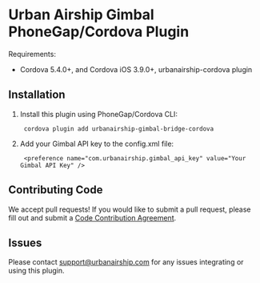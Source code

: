 # Urban Airship Gimbal PhoneGap/Cordova Plugin

Requirements:
 - Cordova 5.4.0+, and Cordova iOS 3.9.0+, urbanairship-cordova plugin

## Installation

1. Install this plugin using PhoneGap/Cordova CLI:

        cordova plugin add urbanairship-gimbal-bridge-cordova

2. Add your Gimbal API key to the config.xml file:

        <preference name="com.urbanairship.gimbal_api_key" value="Your Gimbal API Key" />

## Contributing Code

We accept pull requests! If you would like to submit a pull request, please fill out and submit a
[Code Contribution Agreement](http://docs.urbanairship.com/contribution-agreement.html).

## Issues

Please contact support@urbanairship.com for any issues integrating or using this plugin.
